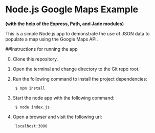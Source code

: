 # Node.js Google Maps Example
**(with the help of the Express, Path, and Jade modules)**

This is a simple Node.js app to demonstrate the use of JSON data to populate a map using the Google Maps API.

##Instructions for running the app

0. Clone this repository.
1. Open the terminal and change directory to the Git repo root.
2. Run the following command to install the project dependencies:

        $ npm install
3. Start the node app with the following command:

        $ node index.js
4. Open a browser and visit the following url:

        localhost:3000

